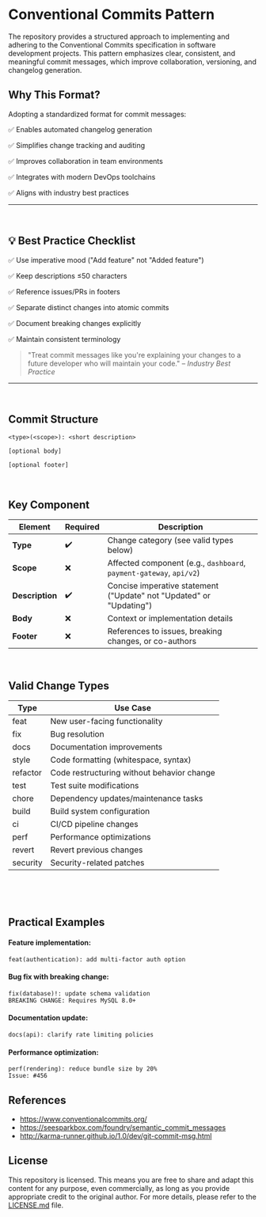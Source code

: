 # Conventional Commits Pattern

The repository provides a structured approach to implementing and adhering to the Conventional Commits specification in software development projects. This pattern emphasizes clear, consistent, and meaningful commit messages, which improve collaboration, versioning, and changelog generation.
⠀
⠀
## Why This Format?
Adopting a standardized format for commit messages:

✅ Enables automated changelog generation

✅ Simplifies change tracking and auditing

✅ Improves collaboration in team environments

✅ Integrates with modern DevOps toolchains

✅ Aligns with industry best practices

---
⠀
⠀
⠀
## 💡 Best Practice Checklist

✅ Use imperative mood ("Add feature" not "Added feature")

✅ Keep descriptions ≤50 characters

✅ Reference issues/PRs in footers

✅ Separate distinct changes into atomic commits

✅ Document breaking changes explicitly

✅ Maintain consistent terminology

> "Treat commit messages like you're explaining your changes to a future developer who will maintain your code." – _Industry Best Practice_

---
⠀
⠀
⠀
## Commit Structure
```text
<type>(<scope>): <short description>

[optional body]

[optional footer]
```
⠀
⠀
⠀
## Key Component


| Element          | Required | Description                                                                 |
|------------------|----------|-----------------------------------------------------------------------------|
| **Type**         | ✔️       | Change category (see valid types below)                                     |
| **Scope**        | ❌       | Affected component (e.g., `dashboard`, `payment-gateway`, `api/v2`)        |
| **Description**  | ✔️       | Concise imperative statement ("Update" not "Updated" or "Updating")        |
| **Body**         | ❌       | Context or implementation details                                          |
| **Footer**       | ❌       | References to issues, breaking changes, or co-authors                       |

⠀
⠀
⠀
## Valid Change Types


| **Type**   | **Use Case**                          |
|------------|---------------------------------------|
| feat       | New user-facing functionality        |
| fix        | Bug resolution                        |
| docs       | Documentation improvements            |
| style      | Code formatting (whitespace, syntax)  |
| refactor   | Code restructuring without behavior change |
| test       | Test suite modifications              |
| chore      | Dependency updates/maintenance tasks  |
| build      | Build system configuration            |
| ci         | CI/CD pipeline changes                |
| perf       | Performance optimizations             |
| revert     | Revert previous changes               |
| security   | Security-related patches              |

⠀
⠀
⠀

⠀
⠀
⠀
## Practical Examples

#### Feature implementation:
```git
feat(authentication): add multi-factor auth option
```
#### Bug fix with breaking change:
```git
fix(database)!: update schema validation
BREAKING CHANGE: Requires MySQL 8.0+
```
#### Documentation update:
```git
docs(api): clarify rate limiting policies
```
#### Performance optimization:
```git
perf(rendering): reduce bundle size by 20%
Issue: #456
```



## References

- https://www.conventionalcommits.org/
- https://seesparkbox.com/foundry/semantic_commit_messages
- http://karma-runner.github.io/1.0/dev/git-commit-msg.html 


## License

This repository is licensed. This means you are free to share and adapt this content for any purpose, even commercially, as long as you provide appropriate credit to the original author. For more details, please refer to the [LICENSE.md](https://github.com/fcardan/conventional-commits-pattern/blob/main/LICENSE.md) file.
